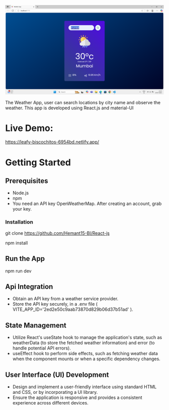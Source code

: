 ![image alt](https://github.com/Hemant15-Bl/React-js/blob/main/Screenshot%202025-07-29%20152556.png?raw=true)


The Weather App, user can search locations by city name and observe the weather.
This app is developed using React.js and material-UI

# Live Demo:
https://leafy-biscochitos-6954bd.netlify.app/


# Getting Started

## Prerequisites
- Node.js
- npm
- You need an API key OpenWeatherMap. After creating an account, grab your key.
### Installation
git clone https://github.com/Hemant15-Bl/React-js

npm install

## Run the App
npm run dev

## Api Integration
- Obtain an API key from a weather service provider.
- Store the API key securely, in a .env file ( VITE_APP_ID='2ed2e50c9aab73870d829b06d37b51ad' ).

## State Management
- Utilize React's useState hook to manage the application's state, such as weatherData (to store the fetched weather information) and error (to handle potential API errors).
- useEffect hook to perform side effects, such as fetching weather data when the component mounts or when a specific dependency changes.

## User Interface (UI) Development
- Design and implement a user-friendly interface using standard HTML and CSS, or by incorporating a UI library.
- Ensure the application is responsive and provides a consistent experience across different devices.
